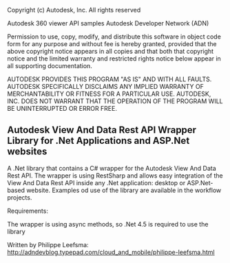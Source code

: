 
Copyright (c) Autodesk, Inc. All rights reserved

Autodesk 360 viewer API samples Autodesk Developer Network (ADN)

Permission to use, copy, modify, and distribute this software in object code form for any purpose and without fee is hereby granted, provided that the above copyright notice appears in all copies and that both that copyright notice and the limited warranty and restricted rights notice below appear in all supporting documentation.

AUTODESK PROVIDES THIS PROGRAM "AS IS" AND WITH ALL FAULTS. AUTODESK SPECIFICALLY DISCLAIMS ANY IMPLIED WARRANTY OF MERCHANTABILITY OR FITNESS FOR A PARTICULAR USE. AUTODESK, INC. DOES NOT WARRANT THAT THE OPERATION OF THE PROGRAM WILL BE UNINTERRUPTED OR ERROR FREE.


Autodesk View And Data Rest API Wrapper Library for .Net Applications and ASP.Net websites
---------------------------
A .Net library that contains a C# wrapper for the Autodesk View And Data Rest API. The wrapper is using RestSharp and allows easy integration of the View And Data Rest API inside any .Net application: desktop or ASP.Net-based website. Examples od use of the library are available in the workflow projects.


Requirements:

The wrapper is using async methods, so .Net 4.5 is required to use the library



Written by Philippe Leefsma: http://adndevblog.typepad.com/cloud_and_mobile/philippe-leefsma.html


